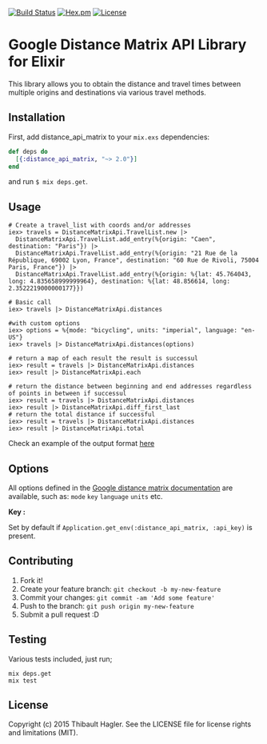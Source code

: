 [![Build Status](https://travis-ci.org/C404/distance-matrix-api.svg?branch=master)](https://travis-ci.org/C404/distance-matrix-api)
[![Hex.pm](https://img.shields.io/hexpm/v/distance_api_matrix.svg)](https://hex.pm/packages/distance_api_matrix)
[![License](http://img.shields.io/badge/license-MIT-brightgreen.svg)](http://opensource.org/licenses/MIT)
# Google Distance Matrix API Library for Elixir
This library allows you to obtain the distance and travel times between multiple origins and destinations via various travel methods.

## Installation

First, add distance_api_matrix to your `mix.exs` dependencies:

```elixir
def deps do
  [{:distance_api_matrix, "~> 2.0"}]
end
```
and run `$ mix deps.get`.

## Usage

```iex
# Create a travel_list with coords and/or addresses
iex> travels = DistanceMatrixApi.TravelList.new |>
  DistanceMatrixApi.TravelList.add_entry(%{origin: "Caen", destination: "Paris"}) |>
  DistanceMatrixApi.TravelList.add_entry(%{origin: "21 Rue de la République, 69002 Lyon, France", destination: "60 Rue de Rivoli, 75004 Paris, France"}) |>
  DistanceMatrixApi.TravelList.add_entry(%{origin: %{lat: 45.764043, long: 4.835658999999964}, destination: %{lat: 48.856614, long: 2.3522219000000177}})

# Basic call
iex> travels |> DistanceMatrixApi.distances

#with custom options
iex> options = %{mode: "bicycling", units: "imperial", language: "en-US"}
iex> travels |> DistanceMatrixApi.distances(options)

# return a map of each result the result is successul
iex> result = travels |> DistanceMatrixApi.distances
iex> result |> DistanceMatrixApi.each

# return the distance between beginning and end addresses regardless of points in between if successul
iex> result = travels |> DistanceMatrixApi.distances
iex> result |> DistanceMatrixApi.diff_first_last
# return the total distance if successful
iex> result = travels |> DistanceMatrixApi.distances
iex> result |> DistanceMatrixApi.total
```

Check an example of the output format [here](https://maps.googleapis.com/maps/api/distancematrix/json?origins=Rue%20de%20Lappe,%20Paris%7CPlace%20de%20l%27Opera,%20Paris&destinations=Place%20de%20l%27Opera,%20Paris%7CPlace%20Gambetta,%20Paris&mode=bicycling&language=fr-FR)

## Options

All options defined in the [Google distance matrix documentation](https://developers.google.com/maps/documentation/distance-matrix/intro) are available, such as: `mode` `key` `language` `units` etc.

**Key :**

Set by default if `Application.get_env(:distance_api_matrix, :api_key)` is present.

## Contributing

1. Fork it!
2. Create your feature branch: `git checkout -b my-new-feature`
3. Commit your changes: `git commit -am 'Add some feature'`
4. Push to the branch: `git push origin my-new-feature`
5. Submit a pull request :D

## Testing

Various tests included, just run;

    mix deps.get
    mix test

## License

Copyright (c) 2015 Thibault Hagler. See the LICENSE file for license rights and limitations (MIT).
